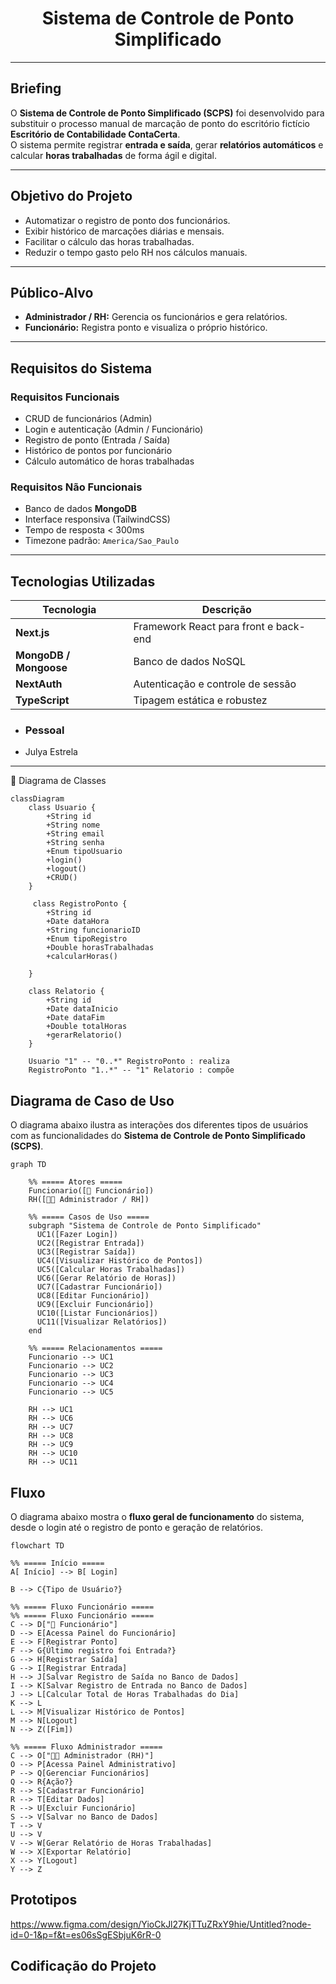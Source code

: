 
<h1 align="center">Sistema de Controle de Ponto Simplificado</h1>


---

## Briefing

O **Sistema de Controle de Ponto Simplificado (SCPS)** foi desenvolvido para substituir o processo manual de marcação de ponto do escritório fictício **Escritório de Contabilidade ContaCerta**.  
O sistema permite registrar **entrada e saída**, gerar **relatórios automáticos** e calcular **horas trabalhadas** de forma ágil e digital.

---

## Objetivo do Projeto

- Automatizar o registro de ponto dos funcionários.  
- Exibir histórico de marcações diárias e mensais.  
- Facilitar o cálculo das horas trabalhadas.  
- Reduzir o tempo gasto pelo RH nos cálculos manuais.

---

## Público-Alvo

- **Administrador / RH:** Gerencia os funcionários e gera relatórios.  
- **Funcionário:** Registra ponto e visualiza o próprio histórico.

---

##  Requisitos do Sistema

###  Requisitos Funcionais
- CRUD de funcionários (Admin)  
- Login e autenticação (Admin / Funcionário)  
- Registro de ponto (Entrada / Saída)  
- Histórico de pontos por funcionário  
- Cálculo automático de horas trabalhadas  


### Requisitos Não Funcionais
- Banco de dados **MongoDB**  
- Interface responsiva (TailwindCSS)  
- Tempo de resposta < 300ms  
- Timezone padrão: `America/Sao_Paulo`

---

## Tecnologias Utilizadas

| Tecnologia | Descrição |
|-------------|------------|
| **Next.js** | Framework React para front e back-end |
| **MongoDB / Mongoose** | Banco de dados NoSQL |
| **NextAuth** | Autenticação e controle de sessão |
| **TypeScript** | Tipagem estática e robustez |

- ### Pessoal
 - Julya Estrela
---


🧩 Diagrama de Classes
```mermaid
classDiagram
    class Usuario {
        +String id
        +String nome
        +String email
        +String senha
        +Enum tipoUsuario
        +login()
        +logout()
        +CRUD()
    }

     class RegistroPonto {
        +String id
        +Date dataHora
        +String funcionarioID
        +Enum tipoRegistro
        +Double horasTrabalhadas
        +calcularHoras()

    }

    class Relatorio {
        +String id
        +Date dataInicio
        +Date dataFim
        +Double totalHoras
        +gerarRelatorio()
    }

    Usuario "1" -- "0..*" RegistroPonto : realiza
    RegistroPonto "1..*" -- "1" Relatorio : compõe
```


## Diagrama de Caso de Uso

O diagrama abaixo ilustra as interações dos diferentes tipos de usuários com as funcionalidades do **Sistema de Controle de Ponto Simplificado (SCPS)**.

```mermaid
graph TD

    %% ===== Atores =====
    Funcionario([👤 Funcionário])
    RH([🧑‍💼 Administrador / RH])

    %% ===== Casos de Uso =====
    subgraph "Sistema de Controle de Ponto Simplificado"
      UC1([Fazer Login])
      UC2([Registrar Entrada])
      UC3([Registrar Saída])
      UC4([Visualizar Histórico de Pontos])
      UC5([Calcular Horas Trabalhadas])
      UC6([Gerar Relatório de Horas])
      UC7([Cadastrar Funcionário])
      UC8([Editar Funcionário])
      UC9([Excluir Funcionário])
      UC10([Listar Funcionários])
      UC11([Visualizar Relatórios])
    end

    %% ===== Relacionamentos =====
    Funcionario --> UC1
    Funcionario --> UC2
    Funcionario --> UC3
    Funcionario --> UC4
    Funcionario --> UC5

    RH --> UC1
    RH --> UC6
    RH --> UC7
    RH --> UC8
    RH --> UC9
    RH --> UC10
    RH --> UC11
```

##  Fluxo 

O diagrama abaixo mostra o **fluxo geral de funcionamento** do sistema, desde o login até o registro de ponto e geração de relatórios.

```mermaid
flowchart TD

%% ===== Início =====
A[ Início] --> B[ Login]

B --> C{Tipo de Usuário?}

%% ===== Fluxo Funcionário =====
%% ===== Fluxo Funcionário =====
C --> D["🧍 Funcionário"]
D --> E[Acessa Painel do Funcionário]
E --> F[Registrar Ponto]
F --> G{Último registro foi Entrada?}
G --> H[Registrar Saída]
G --> I[Registrar Entrada]
H --> J[Salvar Registro de Saída no Banco de Dados]
I --> K[Salvar Registro de Entrada no Banco de Dados]
J --> L[Calcular Total de Horas Trabalhadas do Dia]
K --> L
L --> M[Visualizar Histórico de Pontos]
M --> N[Logout]
N --> Z([Fim])

%% ===== Fluxo Administrador =====
C --> O["🧑‍💼 Administrador (RH)"]
O --> P[Acessa Painel Administrativo]
P --> Q[Gerenciar Funcionários]
Q --> R{Ação?}
R --> S[Cadastrar Funcionário]
R --> T[Editar Dados]
R --> U[Excluir Funcionário]
S --> V[Salvar no Banco de Dados]
T --> V
U --> V
V --> W[Gerar Relatório de Horas Trabalhadas]
W --> X[Exportar Relatório]
X --> Y[Logout]
Y --> Z
```

## Prototipos
https://www.figma.com/design/YioCkJl27KjTTuZRxY9hie/Untitled?node-id=0-1&p=f&t=es06sSgESbjuK6rR-0

## Codificação do Projeto
